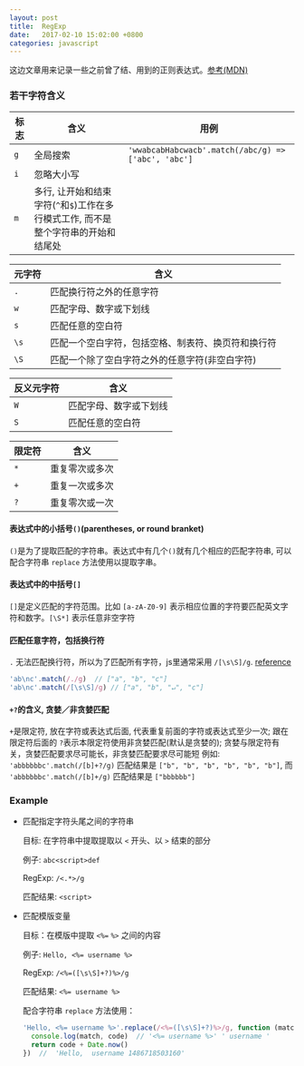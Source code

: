 ```yaml
---
layout: post
title:  RegExp
date:   2017-02-10 15:02:00 +0800
categories: javascript
---
```


这边文章用来记录一些之前曾了结、用到的正则表达式。[参考(MDN)](https://developer.mozilla.org/zh-CN/docs/Web/JavaScript/Guide/Regular_Expressions)

### 若干字符含义

|标志|含义|用例|
|--------|--------|--------|
|`g`|全局搜索|`'wwabcabHabcwacb'.match(/abc/g) => ['abc', 'abc']`|
|`i`|忽略大小写||
|`m`|多行, 让开始和结束字符(`^`和`$`)工作在多行模式工作, 而不是整个字符串的开始和结尾处||


|元字符|含义|
|--------|--------|
|`.`|匹配换行符之外的任意字符|
|`w`|匹配字母、数字或下划线|
|`s`|匹配任意的空白符|
|`\s`|匹配一个空白字符，包括空格、制表符、换页符和换行符|
|`\S`|匹配一个除了空白字符之外的任意字符(非空白字符)|


|反义元字符|含义|
|--------|--------|
|`W`|匹配字母、数字或下划线|
|`S`|匹配任意的空白符|


|限定符|含义|
|--------|--------|
|`*`|重复零次或多次|
|`+`|重复一次或多次|
|`?`|重复零次或一次|


#### 表达式中的小括号`()`(parentheses, or round branket)

`()`是为了提取匹配的字符串。表达式中有几个`()`就有几个相应的匹配字符串, 可以配合字符串 `replace` 方法使用以提取字串。

#### 表达式中的中括号`[]`

`[]`是定义匹配的字符范围。比如 `[a-zA-Z0-9]` 表示相应位置的字符要匹配英文字符和数字。`[\S*]` 表示任意非空字符

#### 匹配任意字符，包括换行符

`.` 无法匹配换行符，所以为了匹配所有字符，js里通常采用 `/[\s\S]/g`. [reference](http://stackoverflow.com/questions/4544636/what-does-s-s-mean-in-regex-in-php)

```Javascript
'ab\nc'.match(/./g)  // ["a", "b", "c"]
'ab\nc'.match(/[\s\S]/g) // ["a", "b", "↵", "c"]
```

#### `+?`的含义, 贪婪／非贪婪匹配

`+`是限定符, 放在字符或表达式后面, 代表重复前面的字符或表达式至少一次; 
跟在限定符后面的 `?`表示本限定符使用非贪婪匹配(默认是贪婪的);
贪婪与限定符有关，贪婪匹配要求尽可能长，非贪婪匹配要求尽可能短
例如: `'abbbbbbc'.match(/[b]+?/g)` 匹配结果是 `["b", "b", "b", "b", "b", "b"]`, 而 `'abbbbbbc'.match(/[b]+/g)` 匹配结果是 `["bbbbbb"]`

### Example

- 匹配指定字符头尾之间的字符串

  目标: 在字符串中提取提取以 `<` 开头、以 `>` 结束的部分 

  例子: `abc<script>def`

  RegExp: `/<.*>/g`

  匹配结果: `<script>`

- 匹配模版变量
  
  目标：在模版中提取 `<%=` `%>` 之间的内容

  例子: `Hello, <%= username %>`

  RegExp: `/<%=([\s\S]+?)%>/g`

  匹配结果: `<%= username %>`

  配合字符串 `replace` 方法使用：

    ```Javascript
    'Hello, <%= username %>'.replace(/<%=([\s\S]+?)%>/g, function (match, code) {
      console.log(match, code)  // '<%= username %>' ' username '
      return code + Date.now()
    })  //  'Hello,  username 1486718503160' 
    ```